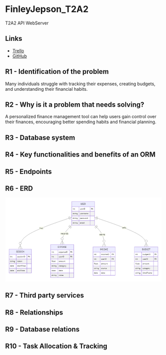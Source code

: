 # FinleyJepson_T2A2

T2A2 API WebServer

## Links

- [Trello](https://trello.com/b/lCRtPg9I/finleyjepsont2a2)
- [GitHub](https://github.com/finleyjepson/FinleyJepson_T2A2)

## R1 - Identification of the problem

Many individuals struggle with tracking their expenses, creating budgets, and understanding their financial habits.

## R2 - Why is it a problem that needs solving?

A personalized finance management tool can help users gain control over their finances, encouraging better spending habits and financial planning.

## R3 - Database system

## R4 - Key functionalities and benefits of an ORM

## R5 - Endpoints

## R6 - ERD

![Alt text](imgs/image.png)

## R7 - Third party services

## R8 - Relationships

## R9 - Database relations

## R10 - Task Allocation & Tracking
